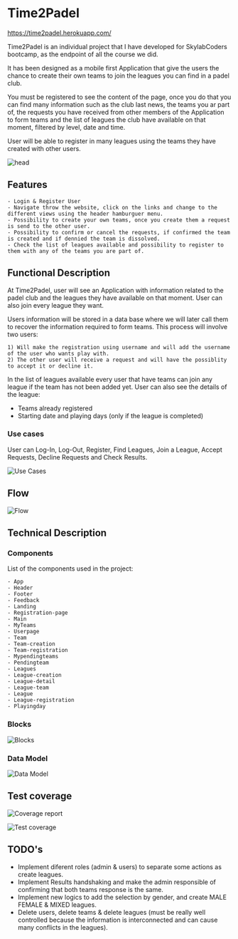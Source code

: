# Time2Padel

https://time2padel.herokuapp.com/

Time2Padel is an individual project that I have developed for SkylabCoders bootcamp, as the endpoint of all the course we did. 

It has been designed as a mobile first Application that give the users the chance to create their own teams to join the leagues you can find in a padel club. 

You must be registered to see the content of the page, once you do that you can find many information such as the club last news, the teams you ar part of, the requests you have received from other members of the Application to form teams and the list of leagues the club have available on that moment, filtered by level, date and time. 

User will be able to register in many leagues using the teams they have created with other users. 

![head](https://media.giphy.com/media/3o6ZtmDAQdrDfaTWEw/giphy.gif)

## Features

    - Login & Register User
    - Navigate throw the website, click on the links and change to the different views using the header hamburguer menu.
    - Possibility to create your own teams, once you create them a request is send to the other user.
    - Possibility to confirm or cancel the requests, if confirmed the team is created and if dennied the team is dissolved.
    - Check the list of leagues available and possibility to register to them with any of the teams you are part of. 

## Functional Description

At Time2Padel, user will see an Application with information related to the padel club and the leagues they have available on that moment. User can also join every league they want.
 
Users information will be stored in a data base where we will later call them to recover the information required to form teams. This process will involve two users:

    1) Will make the registration using username and will add the username of the user who wants play with.
    2) The other user will receive a request and will have the possiblity to accept it or decline it. 

In the list of leagues available every user that have teams can join any league if the team has not been added yet. User can also see the details of the league:

- Teams already registered
- Starting date and playing days (only if the league is completed)


### Use cases

User can Log-In, Log-Out, Register, Find Leagues, Join a League, Accept Requests, Decline Requests and Check Results. 

![Use Cases](time2padel-doc/usecasesfinal.png)

## Flow

![Flow](time2padel-doc/finalflow.png)

## Technical Description

### Components

List of the components used in the project:

    - App
    - Header
    - Footer
    - Feedback
    - Landing
    - Registration-page
    - Main
    - MyTeams
    - Userpage
    - Team
    - Team-creation
    - Team-registration
    - Mypendingteams
    - Pendingteam
    - Leagues
    - League-creation
    - League-detail
    - League-team
    - League
    - League-registration
    - Playingday
    
### Blocks

![Blocks](time2padel-doc/Blocks.png)

### Data Model 

![Data Model](time2padel-doc/datamodel.png)

## Test coverage
![Coverage report](https://img.shields.io/badge/Coverage-95.05%25-green.svg)

![Test coverage](time2padel-doc/picture-testcoverageAPI.png)

## TODO's

- Implement diferent roles (admin & users) to separate some actions as create leagues.
- Implement Results handshaking and make the admin responsible of confirming that both teams response is the same. 
- Implement new logics to add the selection by gender, and create MALE FEMALE & MIXED leagues. 
- Delete users, delete teams & delete leagues (must be really well controlled because the information is interconnected and can cause many conflicts in the leagues).
